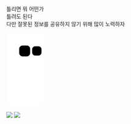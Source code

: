 틀리면 뭐 어떤가<br>
틀려도 된다<br>
다만 잘못된 정보를 공유하지 않기 위해 많이 노력하자

![snake svg](https://github.com/swon95/swon95/blob/output/github-contribution-grid-snake.svg)

<img src="https://img.shields.io/badge/Python-3776AB?style=flat-square&logo=python&logoColor=white"/>
<img src="https://img.shields.io/badge/Pandas-150458?style=flat-square&logo=pandas&logoColor=white"/>
